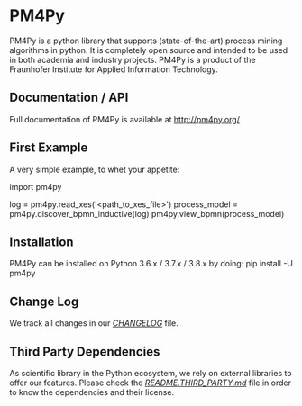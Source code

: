# PM4Py
PM4Py is a python library that supports (state-of-the-art) process mining algorithms in python. 
It is completely open source and intended to be used in both academia and industry projects.
PM4Py is a product of the Fraunhofer Institute for Applied Information Technology.

## Documentation / API
Full documentation of PM4Py is available at http://pm4py.org/

## First Example
A very simple example, to whet your appetite:

import pm4py

log = pm4py.read_xes('<path_to_xes_file>')
process_model = pm4py.discover_bpmn_inductive(log)
pm4py.view_bpmn(process_model)

## Installation
PM4Py can be installed on Python 3.6.x / 3.7.x / 3.8.x by doing:
pip install -U pm4py

## Change Log
We track all changes in our [*CHANGELOG*](https://github.com/pm4py/pm4py-core/blob/release/CHANGELOG.md) file.

## Third Party Dependencies
As scientific library in the Python ecosystem, we rely on external libraries to offer our features.
Please check the [*README.THIRD_PARTY.md*](https://github.com/pm4py/pm4py-core/blob/release/README.THIRD_PARTY.md) file in order to know the dependencies and their license.
